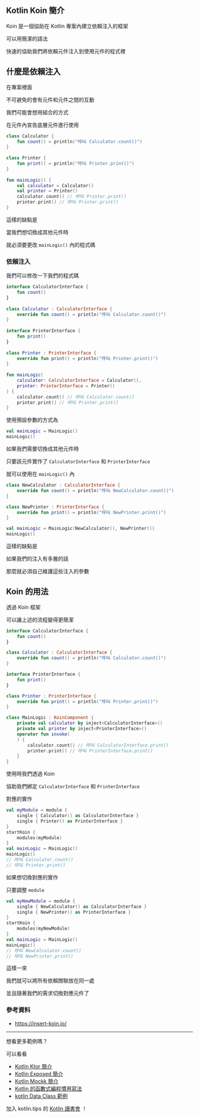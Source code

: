 ## Kotlin Koin 簡介
Koin 是一個協助在 Kotlin 專案內建立依賴注入的框架

可以用簡潔的語法

快速的協助我們將依賴元件注入到使用元件的程式裡

## 什麼是依賴注入

在專案裡面

不可避免的會有元件和元件之間的互動

我們可能會想用組合的方式

在元件內宣告底層元件進行使用

```kotlin
class Calculator {  
    fun count() = println("呼叫 Calculator.count()")  
}  
  
class Printer {  
    fun print() = println("呼叫 Printer.print()")  
}  
  
fun mainLogic() {  
    val calculator = Calculator()  
    val printer = Printer()  
    calculator.count() // 呼叫 Printer.print()  
    printer.print() // 呼叫 Printer.print()  
}
```

這樣的缺點是

當我們想切換成其他元件時

就必須要更改 `mainLogic()` 內的程式碼

### 依賴注入

我們可以修改一下我們的程式碼

```kotlin
interface CalculatorInterface {  
    fun count()  
}  
  
class Calculator : CalculatorInterface {  
    override fun count() = println("呼叫 Calculator.count()")  
}  
  
interface PrinterInterface {  
    fun print()  
}  
  
class Printer : PrinterInterface {  
    override fun print() = println("呼叫 Printer.print()")  
}  
  
fun mainLogic(
    calculator: CalculatorInterface = Calculator(),
    printer: PrinterInterface = Printer()
) {
    calculator.count() // 呼叫 Calculator.count()
    printer.print() // 呼叫 Printer.print()
}
```

使用預設參數的方式為

```kotlin
val mainLogic = MainLogic()  
mainLogic()
```

如果我們需要切換成其他元件時

只要該元件實作了 `CalculatorInterface` 和 `PrinterInterface`

就可以使用在 `mainLogic()` 內

```kotlin
class NewCalculator : CalculatorInterface {  
    override fun count() = println("呼叫 NewCalculator.count()")  
}

class NewPrinter : PrinterInterface {  
    override fun print() = println("呼叫 NewPrinter.print()")  
}

val mainLogic = MainLogic(NewCalculator(), NewPrinter())  
mainLogic()
```

這樣的缺點是

如果我們的注入有多層的話

那麼就必須自己維護這些注入的參數

## Koin 的用法

透過 Koin 框架

可以讓上述的流程變得更簡潔

```kotlin
interface CalculatorInterface {
    fun count()
}

class Calculator : CalculatorInterface {
    override fun count() = println("呼叫 Calculator.count()")
}

interface PrinterInterface {
    fun print()
}

class Printer : PrinterInterface {
    override fun print() = println("呼叫 Printer.print()")
}

class MainLogic : KoinComponent {
    private val calculator by inject<CalculatorInterface>()
    private val printer by inject<PrinterInterface>()
    operator fun invoke(
    ) {
        calculator.count() // 呼叫 CalculatorInterface.print()
        printer.print() // 呼叫 PrinterInterface.print()
    }
}
```

使用時我們透過 Koin 

協助我們綁定 `CalculatorInterface` 和 `PrinterInterface`

對應的實作

```kotlin
val myModule = module {
	single { Calculator() as CalculatorInterface }
	single { Printer() as PrinterInterface }
}
startKoin {
	modules(myModule)
}
val mainLogic = MainLogic()
mainLogic() 
// 呼叫 Calculator.count()
// 呼叫 Printer.print()
```

如果想切換對應的實作

只要調整 `module`

```kotlin
val myNewModule = module {
	single { NewCalculator() as CalculatorInterface }
	single { NewPrinter() as PrinterInterface }
}
startKoin {
	modules(myNewModule)
}
val mainLogic = MainLogic()
mainLogic() 
// 呼叫 NewCalculator.count()
// 呼叫 NewPrinter.print()
```

這樣一來

我們就可以將所有依賴關聯放在同一處

並且隨著我們的需求切換對應元件了

### 參考資料
- https://insert-koin.io/

-----

想看更多範例嗎？

可以看看

- [Kotlin Ktor 簡介](kotlin-ktor-intro.md)
- [Kotlin Exposed 簡介](kotlin-exposed-intro.md)
- [Kotlin Mockk 簡介](kotlin-mockk-intro.md)
- [Kotlin 的函數式編程慣用寫法](kotlin-functional-programming-example.md)
- [kotlin Data Class 範例](kotlin-data-class-example.md)

加入 kotlin.tips 的 [Kotlin 讀書會](https://tw.kotlin.tips/study-jams) ！
